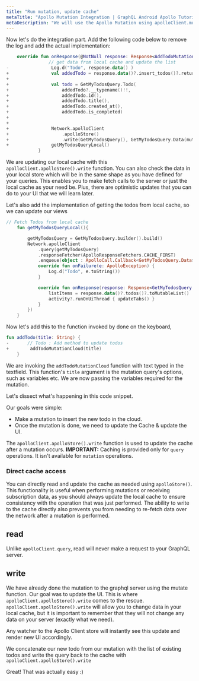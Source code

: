 ```yaml
---
title: "Run mutation, update cache"
metaTitle: "Apollo Mutation Integration | GraphQL Android Apollo Tutorial"
metaDescription: "We will use the Apollo Mutation using apolloClient.mutate in Android app as an example to insert new data and update cache locally using apolloStore().read and apolloStore().write"
---
```


Now let's do the integration part. Add the following code below to remove the log and add the actual implementation:

```kotlin
    override fun onResponse(@NotNull response: Response<AddTodoMutation.Data>) {
                // get data from local cache and update the list
-                Log.d("Todo", response.data() )
+                val addedTodo = response.data()?.insert_todos()?.returning()?.get(0)
+
+                val todo = GetMyTodosQuery.Todo(
+                    addedTodo?.__typename()!!,
+                    addedTodo.id(),
+                    addedTodo.title(),
+                    addedTodo.created_at(),
+                    addedTodo.is_completed)
+
+
+                Network.apolloClient
+                    .apolloStore()
+                    .write(GetMyTodosQuery(), GetMyTodosQuery.Data(mutableListOf(todo))).execute()
+                getMyTodosQueryLocal()
            }
```

We are updating our local cache with this `apolloClient.apolloStore().write` function. You can also check the data in your local store which will be in the same shape as you have defined for your queries. This enables you to make fetch calls to the server or just the local cache as your need be. Plus, there are optimistic updates that you can do to your UI that we will learn later.

Let's also add the implementation of getting the todos from local cache, so we can update our views

```kotlin
// Fetch Todos from local cache
    fun getMyTodosQueryLocal(){

        getMyTodosQuery = GetMyTodosQuery.builder().build()
        Network.apolloClient
            .query(getMyTodosQuery)
            .responseFetcher(ApolloResponseFetchers.CACHE_FIRST)
            .enqueue(object : ApolloCall.Callback<GetMyTodosQuery.Data>() {
            override fun onFailure(e: ApolloException) {
                Log.d("Todo", e.toString())
            }

            override fun onResponse(response: Response<GetMyTodosQuery.Data>) {
                listItems = response.data()?.todos()?.toMutableList()
                activity?.runOnUiThread { updateTabs() }
            }
        })
    }
```

Now let's add this to the function invoked by done on the keyboard,

```kotlin
fun addTodo(title: String) {
-       // Todo : Add method to update todos
+        addTodoMutationCloud(title)
    }
```

We are invoking the `addTodoMutationCloud` function with text typed in the textfield.
This function's `title` argument is the mutation query's options, such as variables etc. We are now passing the variables required for the mutation.

Let's dissect what's happening in this code snippet.

Our goals were simple:

- Make a mutation to insert the new todo in the cloud.
- Once the mutation is done, we need to update the Cache & update the UI.

The `apolloClient.apolloStore().write` function is used to update the cache after a mutation occurs.
**IMPORTANT:** Caching is provided only for `query` operations. It isn't available for `mutation` operations.

### Direct cache access

You can directly read and update the cache as needed using `apolloStore()`. This functionality is useful when performing mutations or receiving subscription data, as you should always update the local cache to ensure consistency with the operation that was just performed. The ability to write to the cache directly also prevents you from needing to re-fetch data over the network after a mutation is performed.

## read

Unlike `apolloClient.query`, read will never make a request to your GraphQL server.

## write

We have already done the mutation to the graphql server using the mutate function. Our goal was to update the UI. This is where `apolloClient.apolloStore().write` comes to the rescue. `apolloClient.apolloStore().write` will allow you to change data in your local cache, but it is important to remember that they will not change any data on your server (exactly what we need).

Any watcher to the Apollo Client store will instantly see this update and render new UI accordingly.

We concatenate our new todo from our mutation with the list of existing todos and write the query back to the cache with `apolloClient.apolloStore().write`

Great! That was actually easy :)
